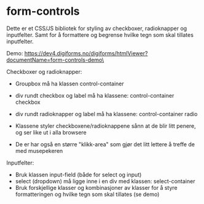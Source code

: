 # form-controls

Dette er et CSS/JS bibliotek for styling av checkboxer, radioknapper og inputfelter.
Samt for å formattere og begrense hvilke tegn som skal tillates inputfelter.

Demo:
https://dev4.digiforms.no/digiforms/htmlViewer?documentName=form-controls-demo\

Checkboxer og radioknapper:
- Groupbox må ha klassen control-container
- div rundt checkbox og label må ha klassene: control-container checkbox
- div rundt radioknapper og label må ha klassene: control-container radio

- Klassene styler checkboxene/radioknappene sånn at de blir litt penere, og ser like ut i alla browsere
- De er har også en større "klikk-area" som gjør det litt lettere å treffe de med musepekeren


Inputfelter:
- Bruk klassen input-field (både for select og input)
- select (dropdown) må ligge inne i en div med klassen: select-container
- Bruk forskjellige klasser og kombinasjoner av klasser for å styre formatteringen og hvilke tegn som skal tillates (se demo)
